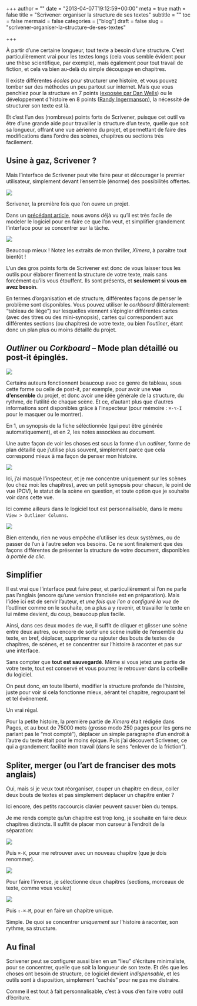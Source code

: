 +++
author = ""
date = "2013-04-07T19:12:59+00:00"
meta = true
math = false
title = "Scrivener: organiser la structure de ses textes"
subtitle = ""
toc = false
mermaid = false
categories = ["blog"]
draft = false
slug = "scrivener-organiser-la-structure-de-ses-textes"

+++

À partir d’une certaine longueur, tout texte a besoin d’une structure. C’est particulièrement vrai pour les textes longs (cela vous semble évident pour une thèse scientifique, par exemple), mais également pour tout travail de fiction, et cela va bien au-delà du simple découpage en chapitres.

Il existe différentes _écoles_ pour structurer une histoire, et vous pouvez tomber sur des méthodes un peu partout sur internet. Mais que vous penchiez pour la structure en 7 points ([exposée par Dan Wells](https://www.fearfulsymmetry.net/?p=405)) ou le développement d’histoire en 8 points ([Randy Ingermanson](https://www.advancedfictionwriting.com/articles/snowflake-method/)), la nécessité de structurer son texte est là.

Et c’est l’un des (nombreux) points forts de Scrivener, puisque cet outil va être d’une grande aide pour travailler la structure d’un texte, quelle que soit sa longueur, offrant une vue aérienne du projet, et permettant de faire des modifications dans l’ordre des scènes, chapitres ou sections très facilement.

## Usine à gaz, Scrivener ?

Mais l’interface de Scrivener peut vite faire peur et décourager le premier utilisateur, simplement devant l’ensemble (énorme) des possibilités offertes.

![](https://turbo.cyrilvallee.net/scrivener-first-opened.png)

<div class="img-cap">
  Scrivener, la première fois que l’on ouvre un projet.
</div>

<div class="img-exif">
</div>

Dans un [précédant article](https://cyrilvallee.net/2013/03/21/scrivener-adapter-comme-un-environnement-minimaliste/), nous avons déjà vu qu’il est très facile de modeler le logiciel pour en faire ce que l’on veut, et simplifier grandement l’interface pour se concentrer sur la tâche.

![](https://turbo.cyrilvallee.net/scrivener_mnml.png)

<div class="img-cap">
  Beaucoup mieux ! Notez les extraits de mon thriller, <em>Ximera</em>, à paraitre tout bientôt !
</div>

<div class="img-exif">
</div>

L’un des gros points forts de Scrivener est donc de vous laisser tous les outils pour élaborer finement la structure de votre texte, mais sans forcément qu’ils vous étouffent. Ils sont présents, et **seulement si vous en avez besoin**.

En termes d’organisation et de structure, différentes façons de penser le problème sont disponibles. Vous pouvez utiliser le _corkboard_ (littéralement: “tableau de liège”) sur lesquelles viennent s’épingler différentes cartes (avec des titres ou des mini-synopsis), cartes qui correspondent aux différentes sections (ou chapitres) de votre texte, ou bien l’_outliner_, étant donc un plan plus ou moins détaillé du projet.

## _Outliner_ ou _Corkboard_ – Mode plan détaillé ou post-it épinglés.

![](https://turbo.cyrilvallee.net/scrivener-corkboard-anot.png)

Certains auteurs fonctionnent beaucoup avec ce genre de tableau, sous cette forme ou celle de post-it, par exemple, pour avoir une **vue d’ensemble** du projet, et donc avoir une idée générale de la structure, du rythme, de l’utilité de chaque scène. Et ce, d’autant plus que d’autres informations sont disponibles grâce à l’inspecteur (pour mémoire : `⌘-⌥-I` pour le masquer ou le montrer).

En 1, un synopsis de la fiche séléctionnée (qui peut être générée automatiquement), et en 2, les notes associées au document.

Une autre façon de voir les choses est sous la forme d’un _outliner_, forme de plan détaillé que j’utilise plus souvent, simplement parce que cela correspond mieux à ma façon de penser mon histoire.

![](https://turbo.cyrilvallee.net/scrivener-outline.png)

Ici, j’ai masqué l’inspecteur, et je me concentre uniquement sur les scènes (ou chez moi: les chapitres), avec un petit synopsis pour chacun, le point de vue (POV), le statut de la scène en question, et toute option que je souhaite voir dans cette vue.

Ici comme ailleurs dans le logiciel tout est personnalisable, dans le menu `View > Outliner Columns`.

![](https://turbo.cyrilvallee.net/scrivener-outline-menu.png)

Bien entendu, rien ne vous empêche d’utiliser les deux systèmes, ou de passer de l’un à l’autre selon vos besoins. Ce ne sont finalement que des façons différentes de présenter la structure de votre document, disponibles _à portée de clic_.

## Simplifier

Il est vrai que l’interface peut faire peur, et particulièrement si l’on ne parle pas l’anglais (encore qu’une version francisée est en préparation). Mais l’idée ici est de servir l’auteur, et _une fois que l’on a configuré la vue_ de l’outliner comme on le souhaite, on a plus a y revenir, et travailler le texte en lui même devient, du coup, beaucoup plus facile.

Ainsi, dans ces deux modes de vue, il suffit de cliquer et glisser une scène entre deux autres, ou encore de sortir une scène inutile de l’ensemble du texte, en bref, déplacer, supprimer ou rajouter des bouts de textes de chapitres, de scènes, et se concentrer sur l’histoire à raconter et pas sur une interface.

Sans compter que **tout est sauvegardé**. Même si vous jetez une partie de votre texte, tout est conservé et vous pourrez le retrouver dans la corbeille du logiciel.

On peut donc, en toute liberté, modifier la structure profonde de l’histoire, juste pour voir si cela fonctionne mieux, aérant tel chapitre, regroupant tel et tel événement.

Un vrai régal.

Pour la petite histoire, la première partie de _Ximera_ était rédigée dans Pages, et au bout de 75000 mots (grosso modo 250 pages pour les gens ne parlant pas le “mot compté”), déplacer un simple paragraphe d’un endroit à l’autre du texte était pour le moins épique. Puis j’ai découvert Scrivener, ce qui a grandement facilité mon travail (dans le sens “enlever de la friction”).

## Spliter, merger (ou l’art de franciser des mots anglais)

Oui, mais si je veux tout réorganiser, couper un chapitre en deux, coller deux bouts de textes et pas simplement déplacer un chapitre entier ?

Ici encore, des petits raccourcis clavier peuvent sauver bien du temps.

Je me rends compte qu’un chapitre est trop long, je souhaite en faire deux chapitres distincts. Il suffit de placer mon curseur à l’endroit de la séparation:

![](https://turbo.cyrilvallee.net/scrivener-split-1.png)

Puis `⌘-K`, pour me retrouver avec un nouveau chapitre (que je dois renommer).

![](https://turbo.cyrilvallee.net/scrivener-split-2.png)

Pour faire l’inverse, je sélectionne deux chapitres (sections, morceaux de texte, comme vous voulez)

![](https://turbo.cyrilvallee.net/scrivener-merge.png)

Puis `⇧-⌘-M`, pour en faire un chapitre unique.

Simple. De quoi se concentrer _uniquement_ sur l’histoire à raconter, son rythme, sa structure.

## Au final

Scrivener peut se configurer aussi bien en un “lieu” d’écriture minimaliste, pour se concentrer, quelle que soit la longueur de son texte. Et dès que les choses ont besoin de structure, ce logiciel devient _indispensable_, et les outils sont à disposition, simplement “cachés” pour ne pas me distraire.

Comme il est tout à fait personnalisable, c’est à vous d’en faire _votre_ outil d’écriture.
